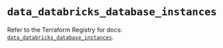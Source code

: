 # `data_databricks_database_instances`

Refer to the Terraform Registry for docs: [`data_databricks_database_instances`](https://registry.terraform.io/providers/databricks/databricks/1.87.1/docs/data-sources/database_instances).

